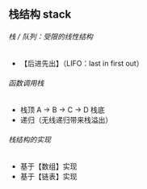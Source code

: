 ## 栈结构 stack
###### 栈 / 队列：受限的线性结构
- 【后进先出】（LIFO：last in first out）

###### 函数调用栈
- 栈顶 A -> B -> C -> D 栈底
- 递归（无线递归带来栈溢出）

###### 栈结构的实现
- 基于【数组】实现
- 基于【链表】实现